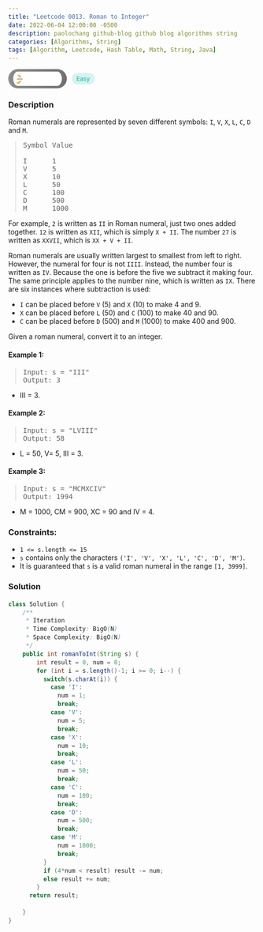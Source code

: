 ```yaml
---
title: "Leetcode 0013. Roman to Integer"
date: 2022-06-04 12:00:00 -0500
description: paolochang github-blog github blog algorithms string
categories: [Algorithms, String]
tags: [Algorithm, Leetcode, Hash Table, Math, String, Java]
---
```


<style type='text/css'>
blockquote {
  margin-left: 14px;
}
img {
  left: 0 !important;
  transform: none !important;
  -webkit-transform: none !important;
}
[class*="summary"] {
  display: none;
}
[class*="header"] {
  display: flex;
  flex-direction: row;
  align-items: center;
  gap: 10px;
}
[class*="leet_logo"] {
  height: 29px;
  padding: 5px 10px;
  border-radius: 21px;
  background-color: #f7f7f7;
  background: linear-gradient(90deg, rgba(80,80,80,0.65) 0%, rgba(36,36,36,0.65) 100%);
}
[class*="easy"] {
  color: #00B8A3;
  font-size: 12px;
  padding: 4px 10px;
  border-radius: 21px;
  background-color: rgba(0, 184, 163, 0.15);
}
[class*="medium"] {
  color: #FFC01E;
  font-size: 12px;
  padding: 4px 10px;
  border-radius: 21px;
  background-color: #FFC01E26;
}
</style>

<div class=summary>
  Roman numerals are represented by seven different symbols: `I`, `V`, `X`, `L`, `C`, `D` and `M`.
  
  Symbol Value: I = 1, V = 5, X = 10, L = 50, C = 100, D = 500, M = 1000　
  
  For example, `2` is written as `II` in Roman numeral, just two ones added together. `12` is written as `XII`, which is simply `X + II`. The number `27` is written as `XXVII`, which is `XX + V + II`.
</div>

<div id=header class=header>
  <img class=leet_logo src="/assets/img/leetcode_logo.png" />
  <span class=easy>Easy</span>
</div>

### Description

Roman numerals are represented by seven different symbols: `I`, `V`, `X`, `L`, `C`, `D` and `M`.

> <pre>
> Symbol Value
> 
> I      1
> V      5
> X      10
> L      50
> C      100
> D      500
> M      1000
> </pre>

For example, `2` is written as `II` in Roman numeral, just two ones added together. `12` is written as `XII`, which is simply `X + II`. The number `27` is written as `XXVII`, which is `XX + V + II`.

Roman numerals are usually written largest to smallest from left to right. However, the numeral for four is not `IIII`. Instead, the number four is written as `IV`. Because the one is before the five we subtract it making four. The same principle applies to the number nine, which is written as `IX`. There are six instances where subtraction is used:

- `I` can be placed before `V` (5) and `X` (10) to make 4 and 9.
- `X` can be placed before `L` (50) and `C` (100) to make 40 and 90.
- `C` can be placed before `D` (500) and `M` (1000) to make 400 and 900.

Given a roman numeral, convert it to an integer.

#### Example 1:

> <pre>
> Input: s = "III"
> Output: 3
> </pre>

- III = 3.

#### Example 2:

> <pre>
> Input: s = "LVIII"
> Output: 58
> </pre>

- L = 50, V= 5, III = 3.

#### Example 3:

> <pre>
> Input: s = "MCMXCIV"
> Output: 1994
> </pre>

- M = 1000, CM = 900, XC = 90 and IV = 4.

### Constraints:

- `1 <= s.length <= 15`
- `s` contains only the characters `('I', 'V', 'X', 'L', 'C', 'D', 'M')`.
- It is guaranteed that `s` is a valid roman numeral in the range `[1, 3999]`.

### Solution

```java
class Solution {
    /**
     * Iteration
     * Time Complexity: BigO(N)
     * Space Complexity: BigO(N)
     */
    public int romanToInt(String s) {
        int result = 0, num = 0;
        for (int i = s.length()-1; i >= 0; i--) {
          switch(s.charAt(i)) {
            case 'I':
              num = 1;
              break;
            case 'V':
              num = 5;
              break;
            case 'X':
              num = 10;
              break;
            case 'L':
              num = 50;
              break;
            case 'C':
              num = 100;
              break;
            case 'D':
              num = 500;
              break;
            case 'M':
              num = 1000;
              break;
          }
          if (4*num < result) result -= num;
          else result += num;
        }
      return result;

    }
}
```

<script>
  const anchor = document.getElementById("header").querySelector("a");
  anchor.classList.remove("popup");
  anchor.style.cursor = "pointer";
  anchor.setAttribute("target", "_black");
  anchor.setAttribute("href", "https://leetcode.com/problems/roman-to-integer/");
</script>
